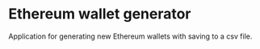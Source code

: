 # Ethereum wallet generator

Application for generating new Ethereum wallets with saving to a csv file.